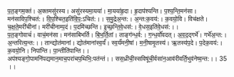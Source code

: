 

  
प॒त॒ङ्गम॒क्तं। अ॒क्तमसु॑रस्य। असु॑रस्यमा॒यया॑। मा॒यया॑हृ॒दा। हृ॒दाप॑श्यन्ति। प॒श्य॒न्ति॒मन॑सा। मन॑साविप॒श्चित॑:। वि॒प॒श्चित॒इति॑वि॒प॒:ऽचित॑:।। स॒मु॒द्रेअ॒न्त:। अ॒न्त:क॒वय॑:। क॒वयो॒वि। विच॑क्षते। च॒क्ष॒ते॒मरी॑चीनां। मरी॑चीनाम्प॒दं। प॒दमि॑च्छन्ति। इ॒च्छ॒न्ति॒वे॒धस॑:। वे॒धस॒इति॑वे॒धस॑:।।  
प॒त॒ङ्गोवाचं॑। वाचं॒मन॑सा। मन॑साबिभर्ति। बि॒भ॒र्ति॒तां। ताङ्ग॑न्ध॒र्व:। ग॒न्ध॒र्वो॑वदत्। अ॒व॒द॒द्गर्भे॑। गर्भे॑अ॒न्त:। अ॒न्तरित्य॒न्त:।। तान्द्योत॑मानां। द्योत॑मानांस्व॒र्यं॑। स्व॒र्यं॑मनी॒षां। म॒नी॒षामृ॒तस्य॑। ऋ॒तस्य॑प॒दे। प॒देक॒वय॑:। क॒वयो॒नि। निपा॑न्ति। पा॒न्तीति॑पान्ति।।  
अप॑श्यङ्गो॒पामनि॑पद्यमान॒माच॒परा॑चप॒थिभि॒:पत॑न्तं।। सस॒ध्रीची॒स्सविषू॑ची॒र्वसा॑न॒आव॑रीवर्ति॒भुव॑नेष्व॒न्त:।। 35 ।।  
